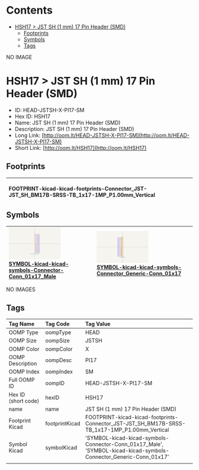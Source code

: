 



Contents
========

* [HSH17 > JST SH (1 mm) 17 Pin Header (SMD)](#hsh17--jst-sh-1-mm-17-pin-header-smd)
	* [Footprints](#footprints)
	* [Symbols](#symbols)
	* [Tags](#tags)
  
NO IMAGE  
# HSH17 > JST SH (1 mm) 17 Pin Header (SMD)

- ID: HEAD-JSTSH-X-PI17-SM
- Hex ID: HSH17
- Name: JST SH (1 mm) 17 Pin Header (SMD)
- Description: JST SH (1 mm) 17 Pin Header (SMD)
- Long Link: [http://oom.lt/HEAD-JSTSH-X-PI17-SM](http://oom.lt/HEAD-JSTSH-X-PI17-SM)
- Short Link: [http://oom.lt/HSH17](http://oom.lt/HSH17)

## Footprints
  

|![]()<br>FOOTPRINT-kicad-kicad-footprints-Connector_JST-JST_SH_BM17B-SRSS-TB_1x17-1MP_P1.00mm_Vertical|||
| :--- | :--- | :--- |

## Symbols
  

|[![](https://raw.githubusercontent.com/oomlout/oomlout_OOMP_eda_V2/main/SYMBOL/kicad/kicad-symbols/Connector/Conn_01x17_Male/image_140.png)<br>SYMBOL-kicad-kicad-symbols-Connector-Conn_01x17_Male](https://github.com/oomlout/oomlout_OOMP_eda_V2/tree/main/SYMBOL/kicad/kicad-symbols/Connector/Conn_01x17_Male/)|[![](https://raw.githubusercontent.com/oomlout/oomlout_OOMP_eda_V2/main/SYMBOL/kicad/kicad-symbols/Connector_Generic/Conn_01x17/image_140.png)<br>SYMBOL-kicad-kicad-symbols-Connector_Generic-Conn_01x17](https://github.com/oomlout/oomlout_OOMP_eda_V2/tree/main/SYMBOL/kicad/kicad-symbols/Connector_Generic/Conn_01x17/)||
| :--- | :--- | :--- |
  
NO IMAGES  
## Tags
  

|Tag Name|Tag Code|Tag Value|
| :--- | :--- | :--- |
|OOMP Type|oompType|HEAD|
|OOMP Size|oompSize|JSTSH|
|OOMP Color|oompColor|X|
|OOMP Description|oompDesc|PI17|
|OOMP Index|oompIndex|SM|
|Full OOMP ID|oompID|HEAD-JSTSH-X-PI17-SM|
|Hex ID (short code)|hexID|HSH17|
|name|name|JST SH (1 mm) 17 Pin Header (SMD)|
|Footprint Kicad|footprintKicad|FOOTPRINT-kicad-kicad-footprints-Connector_JST-JST_SH_BM17B-SRSS-TB_1x17-1MP_P1.00mm_Vertical|
|Symbol Kicad|symbolKicad|'SYMBOL-kicad-kicad-symbols-Connector-Conn_01x17_Male', 'SYMBOL-kicad-kicad-symbols-Connector_Generic-Conn_01x17'|
||||
